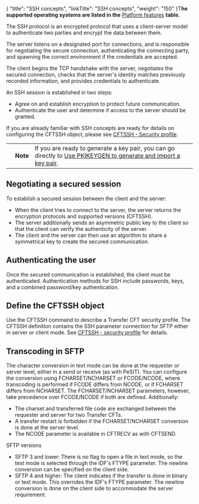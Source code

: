 {
    "title": "SSH concepts",
    "linkTitle": "SSH concepts",
    "weight": "150"
}T<span style="font-weight: normal;">**he supported operating systems are listed in the** [Platform features](../../../datasheet) **table.**</span>

The SSH protocol is an encrypted protocol that uses a client-server model to authenticate two parties and encrypt the data between them.

The server listens on a designated port for connections, and is responsible for negotiating the secure connection, authenticating the connecting party, and spawning the correct environment if the credentials are accepted.

The client begins the TCP handshake with the server, negotiates the secured connection, checks that the server's identity matches previously recorded information, and provides credentials to authenticate.

An SSH session is established in two steps:

-   Agree on and establish encryption to protect future communication.
-   Authenticate the user and determine if access to the server should be granted.

If you are already familiar with SSH concepts are ready for details on configuring the CFTSSH object, please see <a href="../../../c_intro_userinterfaces/web_copilot_ui/cftssl/cftssh" class="MCXref xref">CFTSSH - Security profile</a>.

<table>
   <tbody>
      <tr>
         <td>         </td>
         <td><span><strong>Note</strong></span>         </td>
         <td>If you are ready to generate a key pair, you can go directly to <a href="../new_pki_keys_use">Use PKIKEYGEN to generate and import a key pair</a>.         </td>
      </tr>
   </tbody>
</table>

## Negotiating a secured session

To establish a secured session between the client and the server:

-   When the client tries to connect to the server, the server returns the encryption protocols and supported versions (CFTSSH).
-   The server additionally sends an asymmetric public key to the client so that the client can verify the authenticity of the server.
-   The client and the server can then use an algorithm to share a symmetrical key to create the secured communication.

## Authenticating the user

Once the secured communication is established, the client must be authenticated. Authentication methods for SSH include passwords, keys, and a combined password/key authentication.

## Define the CFTSSH object

Use the CFTSSH command to describe a Transfer CFT security profile. The CFTSSH definition contains the SSH parameter connection for SFTP either in server or client mode. See [CFTSSH - security profile](../../../c_intro_userinterfaces/web_copilot_ui/cftssl/cftssh) for details.

## Transcoding in SFTP

The character conversion in text mode can be done at the requester or server level, either in a send or receive (as with PeSIT). You can configure the conversion using FCHARSET/NCHARSET or FCODE/NCODE, where transcoding is performed if FCODE differs from NCODE, or if FCHARSET differs from NCHARSET. The FCHARSET/NCHARSET parameters, however, take precedence over FCODE/NCODE if both are defined. Additionally:

-   The charset and transferred file code are exchanged between the requester and server for two Transfer CFTs.
-   A transfer restart is forbidden if the FCHARSET/NCHARSET conversion is done at the server level.
-   The NCODE parameter is available in CFTRECV as with CFTSEND.

SFTP versions

-   SFTP 3 and lower: There is no flag to open a file in text mode, so the text mode is selected through the IDF's FTYPE parameter. The newline conversion can be specified on the client side.
-   SFTP 4 and higher: The client indicates if the transfer is done in binary or text mode. This overrides the IDF's FTYPE parameter. The newline conversion is done on the client side to accommodate the server requirement.
